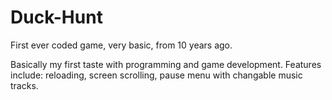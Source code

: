 # Duck-Hunt
First ever coded game, very basic, from 10 years ago.

Basically my first taste with programming and game development. Features include: reloading, screen scrolling, pause menu with changable music tracks.

